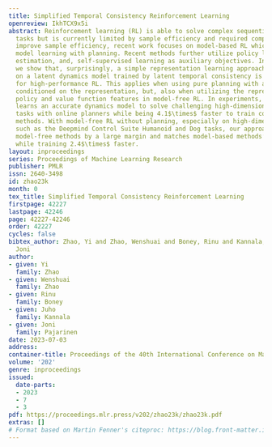 ```yaml
---
title: Simplified Temporal Consistency Reinforcement Learning
openreview: IkhTCX9x5i
abstract: Reinforcement learning (RL) is able to solve complex sequential decision-making
  tasks but is currently limited by sample efficiency and required computation. To
  improve sample efficiency, recent work focuses on model-based RL which interleaves
  model learning with planning. Recent methods further utilize policy learning, value
  estimation, and, self-supervised learning as auxiliary objectives. In this paper
  we show that, surprisingly, a simple representation learning approach relying only
  on a latent dynamics model trained by latent temporal consistency is sufficient
  for high-performance RL. This applies when using pure planning with a dynamics model
  conditioned on the representation, but, also when utilizing the representation as
  policy and value function features in model-free RL. In experiments, our approach
  learns an accurate dynamics model to solve challenging high-dimensional locomotion
  tasks with online planners while being 4.1$\times$ faster to train compared to ensemble-based
  methods. With model-free RL without planning, especially on high-dimensional tasks,
  such as the Deepmind Control Suite Humanoid and Dog tasks, our approach outperforms
  model-free methods by a large margin and matches model-based methods’ sample efficiency
  while training 2.4$\times$ faster.
layout: inproceedings
series: Proceedings of Machine Learning Research
publisher: PMLR
issn: 2640-3498
id: zhao23k
month: 0
tex_title: Simplified Temporal Consistency Reinforcement Learning
firstpage: 42227
lastpage: 42246
page: 42227-42246
order: 42227
cycles: false
bibtex_author: Zhao, Yi and Zhao, Wenshuai and Boney, Rinu and Kannala, Juho and Pajarinen,
  Joni
author:
- given: Yi
  family: Zhao
- given: Wenshuai
  family: Zhao
- given: Rinu
  family: Boney
- given: Juho
  family: Kannala
- given: Joni
  family: Pajarinen
date: 2023-07-03
address: 
container-title: Proceedings of the 40th International Conference on Machine Learning
volume: '202'
genre: inproceedings
issued:
  date-parts:
  - 2023
  - 7
  - 3
pdf: https://proceedings.mlr.press/v202/zhao23k/zhao23k.pdf
extras: []
# Format based on Martin Fenner's citeproc: https://blog.front-matter.io/posts/citeproc-yaml-for-bibliographies/
---
```

